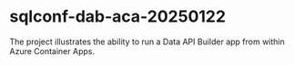 # sqlconf-dab-aca-20250122
The project illustrates the ability to run a Data API Builder app from within Azure Container Apps.
